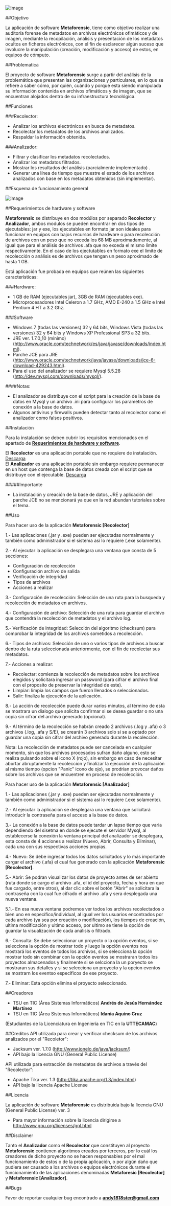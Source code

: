 ![image](http://i.imgur.com/MiskrJZ.png)

##Objetivo

La aplicación de software **Metaforensic**, tiene como objetivo realizar una auditoría forense de metadatos en archivos electrónicos ofimáticos y de imagen, mediante la recopilación, análisis y presentación de los metadatos ocultos en ficheros electrónicos, con el fin de esclarecer algún suceso que involucre la manipulación (creación, modificación y acceso) de estos, en equipos de cómputo.

##Problematica

El proyecto de software **Metaforensic** surge a partir del análisis de la problemática que presentan las organizaciones y particulares, en lo que se refiere a saber cómo, por quién, cuándo y porqué esta siendo manipulada su información contenida en archivos ofimáticos y de imagen, que se encuentran alojados dentro de su infraestructura tecnológica.

##Funciones

###Recolector:

* Analizar los archivos electrónicos en busca de metadatos.
* Recolectar los metadatos de los archivos analizados. 
* Respaldar la información obtenida. 

###Analizador:

* Filtrar y clasificar los metadatos recolectados. 
* Analizar los metadatos filtrados.
* Mostrar los resultados del análisis (parcialmente implementado) .
* Generar una línea de tiempo que muestre el estado de los archivos analizados con base en los metadatos obtenidos (sin implementar).

##Esquema de funcionamiento general

![image](http://i.imgur.com/7yfWHl4.png)

##Requerimientos de hardware y software

**Metaforensic** se distribuye en dos modúlos por separado **Recolector** y **Analizador**, ambos modulos se pueden encontrar en dos tipos de ejecutables: jar y exe, los ejecutables en formato jar son ideales para funcionar en equipos con bajos recursos de hardware o para recolección de archivos con un peso que no exceda los 68 MB aproximadamente, al igual que para el análisis de archivos .afa que no exceda el mismo límite respectivamente. En el caso de los ejectutables en formato exe el límite de recolección o análisis es de archivos que tengan un peso aproximado de hasta 1 GB.

Está aplicación fue probada en equipos que reúnen las siguientes características: 

###Hardware:

* 1 GB de RAM (ejecutables jar), 3GB de RAM (ejecutables exe).
* Microprocesadores Intel Celeron a 1.7 GHz, AMD E-240 a 1.5 GHz e Intel Pentium 4 HT a 3.2 Ghz.

###Software

* Windows 7 (todas las versiones) 32 y 64 bits, Windows Vista (todas las versiones) 32 y 64 bits y Windows XP Professional SP3 a 32 bits.
* JRE ver. 1.7.0_10 (mínimo) (http://www.oracle.com/technetwork/es/java/javase/downloads/index.html).
* Parche JCE para JRE (http://www.oracle.com/technetwork/java/javase/downloads/jce-6-download-429243.html).
* Para el uso del analizador se requiere Mysql 5.5.28 (http://dev.mysql.com/downloads/mysql/).

####Notas:

* El analizador se distribuye con el script para la creación de la base de datos en Mysql y un archivo .ini para configurar los parametros de conexión a la base de datos. 
* Algunos antivirus y firewalls pueden detectar tanto al recolector como el analizador como falsos positivos.

##Instalación

Para la instalación se deben cubrir los requisitos mencionados en el apartado de [**Requerimientos de hardware y software**](https://github.com/andy737/Metaforensic-Recolector/edit/master/README.md#requerimientos-de-hardware-y-software).

El **Recolector** es una aplicación portable que no requiere de instalación. [Descarga](https://github.com/andy737/Metaforensic-Recolector/)  
El **Analizador** es una aplicación portable sin embargo requiere permanecer en un host que contenga la base de datos creada con el script que se distribuye con el ejecutable. [Descarga](https://github.com/andy737/Metaforensic-Analizador/)

#####Importante

* La instalación y creación de la base de datos, JRE y aplicación del parche JCE no se mencionará ya que en la red abundan tutoriales sobre el tema.

##Uso

Para hacer uso de la aplicación **Metaforensic [Recolector]**   

1.- Las aplicaciones (.jar y .exe) pueden ser ejecutadas normalmente y también como administrador si el sistema así lo requiere (.exe solamente).  

2.- Al ejecutar la aplicación se desplegara una ventana que consta de 5 secciones:

* Configuración de recolección
* Configuración archivo de salida
* Verificación de integridad
* Tipos de archivos 
* Acciones a realizar  
  
3.- Configuración de recolección: Selección de una ruta para la busqueda y recolección de metadatos en archivos.  

4.- Configuración de archivo: Selección de una ruta para guardar el archivo que contendrá la recolección de metadatos y el archivo log.  

5.- Verificación de integridad: Selección del algoritmo (checksum) para comprobar la integridad de los archivos sometidos a recolección.  

6.- Tipos de archivos: Selección de uno o varios tipos de archivos a buscar dentro de la ruta seleccionada anteriormente, con el fin de recolectar sus metadatos.  

7.- Acciones a realizar: 

* Recolectar: comienza la recolección de metadatos sobre los archivos elegidos y solicitara ingresar un password (para cifrar el archivo final con el proposito de preservar la integridad de este).  
* Limpiar: limpia los campos que fueron llenados o seleccionados.  
* Salir: finaliza la ejecución de la aplicación.  

8.- La acción de recolección puede durar varios minutos, al término de esta se mostrara un dialogo que solicita confirmar si se desea guardar o no una copia sin cifrar del archivo generado (opcional).  

9.- Al término de la recolección se habrán creado 2 archivos (.log y .afa) o 3 archivos (.log, .afa y S/E), se crearán 3 archivos solo si se a optado por guardar una copia sin cifrar del archivo generado durante la recolección.  

Nota: La recolección de metadatos puede ser cancelada en cualquier momento, sin que los archivos procesados sufran daño alguno, esto se realiza pulsando sobre el icono X (rojo), sin embargo en caso de necesitar abortar abruptamente la recoleccion y finalizar la ejecución de la aplicación al mismo tiempo (opcion "Panic" icono de ojo), se prodrían provocar daños sobre los archivos que se encuentren en proceso de recolección.

Para hacer uso de la aplicación **Metaforensic [Analizador]**  

1.- Las aplicaciones (.jar y .exe) pueden ser ejecutadas normalmente y también como administrador si el sistema así lo requiere (.exe solamente). 

2.- Al ejecutar la aplicación se desplegara una ventana que solícitará introducir la contraseña para el acceso a la base de datos.  

3.- La conexión a la base de datos puede tardar un lapso tiempo que varia dependiendo del sisetma en donde se ejecute el servidor Mysql, al establecerse la conexión la ventana principal del analizador se desplegara, esta consta de 4 acciones a realizar (Nuevo, Abrir, Consulta y Eliminar), cada una con sus respectivas acciones propias. 

4.- Nuevo: Se debe ingresar todos los datos solicitados y lo más importante cargar el archivo (.afa) el cual fue generado con la aplicación **Metaforensic [Recolector]**.  

5.- Abrir: Se podran visualizar los datos de proyecto antes de ser abierto (ruta donde se cargo el archivo .afa, el id del proyecto, fecha y hora en que fue cargado, entre otros), al dar clic sobre el botón "Abrir" se solicitara la contraseña con la cual fue cifrado el archivo .afa y sera desplegada una nueva ventana.    

5.1.- En esa nueva ventana podremos ver todos los archivos recolectados o bien uno en específico/individual, al igual ver los usuarios encontrados por cada archivo (ya sea por creación o modificación), los tiempos de creación, ultima modificación y ultimo acceso, por ultimo se tiene la opción de guardar la visualización de cada análisis o filtrado.  

6.- Consulta: Se debe seleccionar un proyecto o la opción eventos, si se selecciona la opción de mostrar todo y luego la opción eventos nos mostrará los eventos de todos los archivos, si se selecciona la opción mostrar todo sin combinar con la opción eventos se mostraran todos los proyectos almacenados y finalmente si se selcciona la un poryecto se mostraran sus detalles y si se selecciona un proyecto y la opcion eventos se mostrarn los eventso especificos de ese proyecto.  

7.- Eliminar: Esta opción elimina el proyecto seleccionado.

##Creadores

* TSU en TIC (Área Sistemas Informáticos) **Andrés de Jesús Hernández Martínez**    
* TSU en TIC (Área Sistemas Informáticos) **Idania Aquino Cruz**

(Estudiantes de la Licenciatura en Ingeniería en TIC en la **UTTECAMAC**)

##Creditos
API utilizada para crear y verificar checksum de los archivos analizados por el "Recoletor":  

* Jacksum ver. 1.7.0 (http://www.jonelo.de/java/jacksum/)  
* API bajo la licencia GNU (General Public License)

API utilizada para extracción de metadatos de archivos a través del "Recolector":  

* Apache Tika ver. 1.3 (http://tika.apache.org/1.3/index.html)  
* API bajo la licencia Apache License  

##Licencia

La aplicación de software **Metaforensic** es distribuida bajo la licencia GNU (General Public License) ver. 3  
* Para mayor información sobre la licencia dirigirse a http://www.gnu.org/licenses/gpl.html

##Disclaimer

Tanto el **Analizador** como el **Recolector** que constituyen al proyecto **Metaforensic** contienen algoritmos creados por terceros, por lo cuál los creadores de dicho proyecto no se hacen responsables por el mal funcionamiento de estos o de la propia aplicación, o por algún daño que pudiera ser causado a los archivos o equipos electrónicos durante el funcionamiento de las aplicaciones denominadas **Metaforesic [Recolector]** y **Metaforensic [Analizador]**. 

##Bugs

Favor de reportar cualquier bug encontrado a **andy1818ster@gmail.com**
